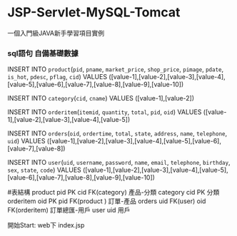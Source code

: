 # JSP-Servlet-MySQL-Tomcat

一個入門級JAVA新手學習項目實例   

### sql語句 自備基礎數據
INSERT INTO `product`(`pid`, `pname`, `market_price`, `shop_price`, `pimage`, `pdate`, `is_hot`, `pdesc`, `pflag`, `cid`) VALUES ([value-1],[value-2],[value-3],[value-4],[value-5],[value-6],[value-7],[value-8],[value-9],[value-10])

INSERT INTO `category`(`cid`, `cname`) VALUES ([value-1],[value-2])

INSERT INTO `orderitem`(`itemid`, `quantity`, `total`, `pid`, `oid`) VALUES ([value-1],[value-2],[value-3],[value-4],[value-5])  

INSERT INTO `orders`(`oid`, `ordertime`, `total`, `state`, `address`, `name`, `telephone`, `uid`) VALUES ([value-1],[value-2],[value-3],[value-4],[value-5],[value-6],[value-7],[value-8])

INSERT INTO `user`(`uid`, `username`, `password`, `name`, `email`, `telephone`, `birthday`, `sex`, `state`, `code`) VALUES ([value-1],[value-2],[value-3],[value-4],[value-5],[value-6],[value-7],[value-8],[value-9],[value-10])

#表結構
product pid PK  cid FK(category)   產品-分類
category cid PK   分類
orderitem  oid PK  pid FK(product )   訂單-產品
orders   uid FK(user)  oid FK(orderitem)    訂單總匯-用戶
user uid  用戶

開始Start:  web下   index.jsp
